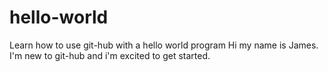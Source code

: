 # hello-world
Learn how to use git-hub with a hello world program
Hi my name is James. I'm new to git-hub and i'm excited to get started.

